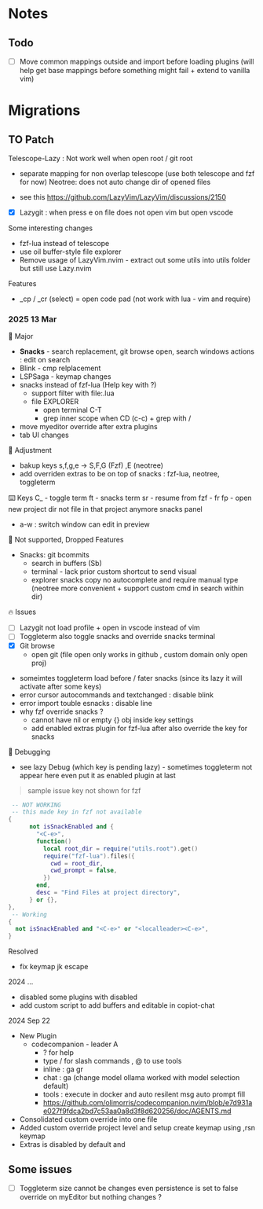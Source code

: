 # Notes

## Todo

- [ ] Move common mappings outside and import before loading plugins (will help get base mappings before something might fail + extend to vanilla vim)

# Migrations

## TO Patch

Telescope-Lazy : Not work well when open root / git root

- separate mapping for non overlap telescope (use both telescope and fzf for now)
  Neotree: does not auto change dir of opened files

- see this https://github.com/LazyVim/LazyVim/discussions/2150
- [x] Lazygit : when press e on file does not open vim but open vscode

Some interesting changes

- fzf-lua instead of telescope
- use oil buffer-style file explorer
- Remove usage of LazyVim.nvim - extract out some utils into utils folder but still use Lazy.nvim

Features

- \_cp / \_cr (select) = open code pad (not work with lua - vim and require)

### 2025 13 Mar

🎊 Major

- **Snacks** - search replacement, git browse open, search windows actions : edit on search
- Blink - cmp relplacement
- LSPSaga - keymap changes
- snacks instead of fzf-lua (Help key with ?)
  - support filter with file:.lua
  - file EXPLORER
    - open terminal C-T
    - grep inner scope when CD (c-c) + grep with <space> /
- move myeditor override after extra plugins
- tab UI changes

🔧 Adjustment

- bakup keys s,f,g,e -> S,F,G (Fzf) ,E (neotree)
- add overriden extras to be on top of snacks : fzf-lua, neotree, toggleterm

⌨️ Keys
C\_ - toggle term
ft - snacks term
sr - resume from fzf - fr
fp - open new project dir not file in that project anymore
snacks panel

- a-w : switch window can edit in preview

🚫 Not supported, Dropped Features

- Snacks: git bcommits
  - search in buffers (Sb)
  - terminal - lack prior custom shortcut to send visual
  - explorer snacks copy no autocomplete and require manual type (neotree more convenient + support custom cmd in search within dir)

🔥 Issues

- [ ] Lazygit not load profile + open in vscode instead of vim
- [ ] Toggleterm also toggle snacks and override snacks terminal
- [x] Git browse
  - open git (file open only works in github , custom domain only open proj)
- someimtes toggleterm load before / fater snacks (since its lazy it will activate after some keys)
- error cursor autocommands and textchanged : disable blink
- error import touble esnacks : disable line
- why fzf override snacks ?
  - cannot have nil or empty {} obj inside key settings
  - add enabled extras plugin for fzf-lua after also override the key for snacks

🐛 Debugging

- see lazy Debug (which key is pending lazy) - sometimes toggleterm not appear here even put it as enabled plugin at last

> sample issue key not shown for fzf

```lua
 -- NOT WORKING
 -- this made key in fzf not available
{
      not isSnackEnabled and {
        "<C-e>",
        function()
          local root_dir = require("utils.root").get()
          require("fzf-lua").files({
            cwd = root_dir,
            cwd_prompt = false,
          })
        end,
        desc = "Find Files at project directory",
      } or {},
},
 -- Working
{
  not isSnackEnabled and "<C-e>" or "<localleader><C-e>",
}

```

Resolved

- fix keymap jk escape

2024 ...

- disabled some plugins with disabled
- add custom script to add buffers and editable in copiot-chat

2024 Sep 22

- New Plugin
  - codecompanion - leader A
    - ? for help
    - type / for slash commands , @ to use tools
    - inline : ga gr
    - chat : ga (change model ollama worked with model selection default)
    - tools : execute in docker and auto resilent msg auto prompt fill
    - https://github.com/olimorris/codecompanion.nvim/blob/e7d931ae027f9fdca2bd7c53aa0a8d3f8d620256/doc/AGENTS.md
- Consolidated custom override into one file
- Added custom override project level and setup create keymap using ,rsn keymap
- Extras is disabled by default and

## Some issues

- [ ] Toggleterm size cannot be changes even persistence is set to false override on myEditor but nothing changes ?
